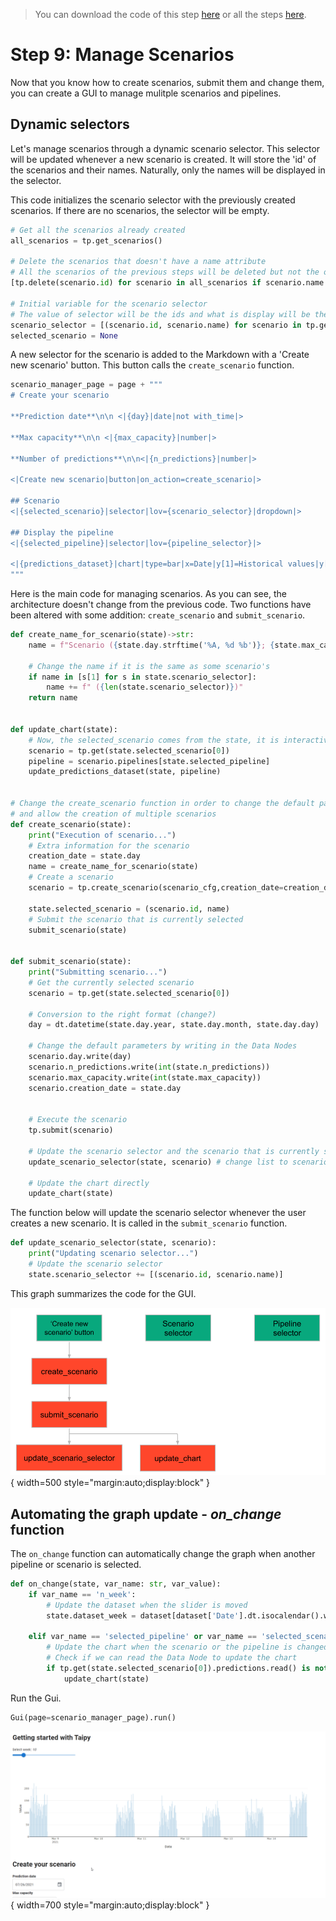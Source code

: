 > You can download the code of this step [here](../src/step_09.py) or all the steps [here](https://github.com/Avaiga/taipy-getting-started/tree/develop/src).

# Step 9: Manage Scenarios

Now that you know how to create scenarios, submit them and change them, you can create a GUI to manage mulitple scenarios and pipelines.

## Dynamic selectors

Let's manage scenarios through a dynamic scenario selector. This selector will be updated whenever a new scenario is created. It will store the 'id' of the scenarios and their names. Naturally, only the names will be displayed in the selector.

This code initializes the scenario selector with the previously created scenarios. If there are no scenarios, the selector will be empty.
```python
# Get all the scenarios already created
all_scenarios = tp.get_scenarios()

# Delete the scenarios that doesn't have a name attribute
# All the scenarios of the previous steps will be deleted but not the ones created by this step
[tp.delete(scenario.id) for scenario in all_scenarios if scenario.name is None]

# Initial variable for the scenario selector
# The value of selector will be the ids and what is display will be the name of the scenario
scenario_selector = [(scenario.id, scenario.name) for scenario in tp.get_scenarios()]
selected_scenario = None
```

A new selector for the scenario is added to the Markdown with a 'Create new scenario' button. This button calls the `create_scenario` function.

```python
scenario_manager_page = page + """
# Create your scenario

**Prediction date**\n\n <|{day}|date|not with_time|>

**Max capacity**\n\n <|{max_capacity}|number|>

**Number of predictions**\n\n<|{n_predictions}|number|>

<|Create new scenario|button|on_action=create_scenario|>

## Scenario 
<|{selected_scenario}|selector|lov={scenario_selector}|dropdown|>

## Display the pipeline
<|{selected_pipeline}|selector|lov={pipeline_selector}|>

<|{predictions_dataset}|chart|type=bar|x=Date|y[1]=Historical values|y[2]=Predicted values|height=80%|width=100%|>
"""
```

Here is the main code for managing scenarios. As you can see, the architecture doesn't change from the previous code. Two functions have been altered with some addition: `create_scenario` and `submit_scenario`. 

```python
def create_name_for_scenario(state)->str:
    name = f"Scenario ({state.day.strftime('%A, %d %b')}; {state.max_capacity}; {state.n_predictions})"
    
    # Change the name if it is the same as some scenario's
    if name in [s[1] for s in state.scenario_selector]:
        name += f" ({len(state.scenario_selector)})"
    return name


def update_chart(state):
    # Now, the selected_scenario comes from the state, it is interactive
    scenario = tp.get(state.selected_scenario[0])
    pipeline = scenario.pipelines[state.selected_pipeline]
    update_predictions_dataset(state, pipeline)
    

# Change the create_scenario function in order to change the default parameters
# and allow the creation of multiple scenarios
def create_scenario(state):
    print("Execution of scenario...")
    # Extra information for the scenario
    creation_date = state.day
    name = create_name_for_scenario(state)
    # Create a scenario
    scenario = tp.create_scenario(scenario_cfg,creation_date=creation_date, name=name)
    
    state.selected_scenario = (scenario.id, name)
    # Submit the scenario that is currently selected
    submit_scenario(state)


def submit_scenario(state):
    print("Submitting scenario...")
    # Get the currently selected scenario
    scenario = tp.get(state.selected_scenario[0])
    
    # Conversion to the right format (change?)
    day = dt.datetime(state.day.year, state.day.month, state.day.day) 

    # Change the default parameters by writing in the Data Nodes
    scenario.day.write(day)
    scenario.n_predictions.write(int(state.n_predictions))
    scenario.max_capacity.write(int(state.max_capacity))
    scenario.creation_date = state.day
        

    # Execute the scenario
    tp.submit(scenario)
    
    # Update the scenario selector and the scenario that is currently selected
    update_scenario_selector(state, scenario) # change list to scenario
    
    # Update the chart directly
    update_chart(state) 
```

The function below will update the scenario selector whenever the user creates a new scenario. It is called in the `submit_scenario` function.

```python
def update_scenario_selector(state, scenario):
    print("Updating scenario selector...")
    # Update the scenario selector
    state.scenario_selector += [(scenario.id, scenario.name)]
```

This graph summarizes the code for the GUI.

![Organisation](organisation.svg){ width=500 style="margin:auto;display:block" }


## Automating the graph update - *on_change* function

The `on_change` function can automatically change the graph when another pipeline or scenario is selected.

```python
def on_change(state, var_name: str, var_value):
    if var_name == 'n_week':
        # Update the dataset when the slider is moved
        state.dataset_week = dataset[dataset['Date'].dt.isocalendar().week == var_value]
        
    elif var_name == 'selected_pipeline' or var_name == 'selected_scenario':
        # Update the chart when the scenario or the pipeline is changed
        # Check if we can read the Data Node to update the chart
        if tp.get(state.selected_scenario[0]).predictions.read() is not None:
            update_chart(state)
```

Run the Gui.

```python
Gui(page=scenario_manager_page).run()
```

![Multi-scenarios](result.gif){ width=700 style="margin:auto;display:block" }

